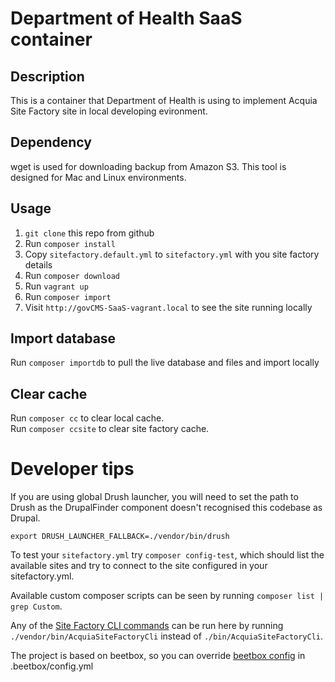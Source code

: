 # Department of Health SaaS container

## Description

This is a container that Department of Health is using to implement Acquia Site Factory site in local developing evironment.

## Dependency

wget is used for downloading backup from Amazon S3.
This tool is designed for Mac and Linux environments. 

## Usage

1. ```git clone``` this repo from github
2. Run ```composer install```
3. Copy ```sitefactory.default.yml``` to ```sitefactory.yml``` with you site factory details
4. Run ```composer download```
5. Run ```vagrant up```
6. Run ```composer import```
7. Visit ```http://govCMS-SaaS-vagrant.local``` to see the site running locally

## Import database

Run ```composer importdb``` to pull the live database and files and import locally

## Clear cache

Run ```composer cc``` to clear local cache.  
Run ```composer ccsite``` to clear site factory cache.

# Developer tips

If you are using global Drush launcher, you will need to set the path to Drush as the 
DrupalFinder component doesn't recognised this codebase as Drupal.
```
export DRUSH_LAUNCHER_FALLBACK=./vendor/bin/drush
```

To test your `sitefactory.yml` try `composer config-test`, which should list the available sites and try to connect to
the site configured in your sitefactory.yml.

Available custom composer scripts can be seen by running
`composer list | grep Custom`.

Any of the [Site Factory CLI commands](https://github.com/rujiali/acquia-site-factory-cli#usage) can be run here
by running `./vendor/bin/AcquiaSiteFactoryCli` instead of `./bin/AcquiaSiteFactoryCli`.

The project is based on beetbox, so you can override
[beetbox config](https://github.com/beetboxvm/beetbox/blob/master/.beetbox/config.yml) in .beetbox/config.yml

